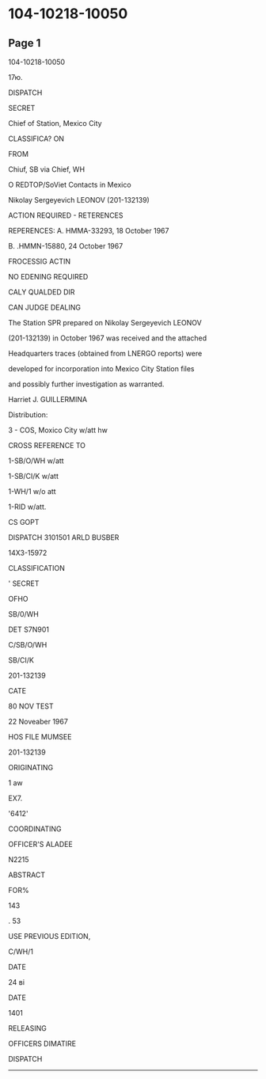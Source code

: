 # 104-10218-10050

## Page 1

104-10218-10050

17ю.

DISPATCH

SECRET

Chief of Station, Mexico City

CLASSIFICA? ON

FROM

Chiuf, SB via Chief, WH

O REDTOP/SoViet Contacts in Mexico

Nikolay Sergeyevich LEONOV (201-132139)

ACTION REQUIRED - RETERENCES

REPERENCES: A. HMMA-33293, 18 October 1967

B. .HMMN-15880, 24 October 1967

FROCESSIG ACTIN

NO EDENING REQUIRED

CALY QUALDED DIR

CAN JUDGE DEALING

The Station SPR prepared on Nikolay Sergeyevich LEONOV

(201-132139) in October 1967 was received and the attached

Headquarters traces (obtained from LNERGO reports) were

developed for incorporation into Mexico City Station files

and possibly further investigation as warranted.

Harriet J. GUILLERMINA

Distribution:

3 - COS, Moxico City w/att hw

CROSS REFERENCE TO

1-SB/O/WH w/att

1-SB/CI/K w/att

1-WH/1 w/o att

1-RID w/att.

CS GOPT

DISPATCH 3101501 ARLD BUSBER

14X3-15972

CLASSIFICATION

' SECRET

OFHO

SB/0/WH

DET S7N901

C/SB/O/WH

SB/CI/K

201-132139

CATE

80 NOV TEST

22 Noveaber 1967

HOS FILE MUMSEE

201-132139

ORIGINATING

1 aw

EX7.

'6412'

COORDINATING

OFFICER'S ALADEE

N2215

ABSTRACT

FOR%

143

. 53

USE PREVIOUS EDITION,

C/WH/1

DATE

24 ві

DATE

1401

RELEASING

OFFICERS DIMATIRE

DISPATCH

---

